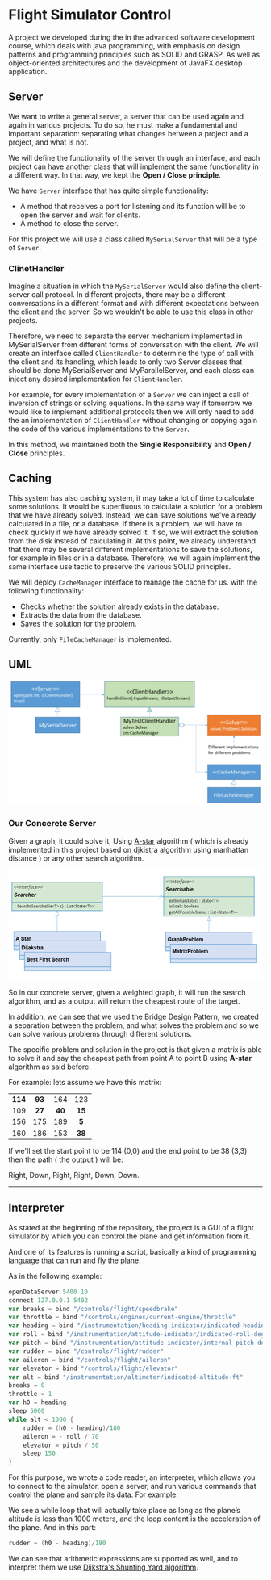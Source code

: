 # Flight Simulator Control

A project we developed during the in the advanced software development course, which deals with java programming, with emphasis on design patterns and programming principles such as SOLID and GRASP.
As well as object-oriented architectures and the development of JavaFX desktop application.

## Server

We want to write a general server, a server that can be used again and again in various projects.
To do so, he must make a fundamental and important separation: separating what changes between a project and a project, and what is not.

We will define the functionality of the server through an interface,
and each project can have another class that will implement the same functionality in a different way.
In that way, we kept the **Open / Close principle**.

We have ```Server``` interface that has quite simple functionality:
* A method that receives a port for listening and its function will be to open the server and wait for clients.
* A method to close the server.

For this project we will use a class called ```MySerialServer``` that will be a type of ```Server```.

### ClinetHandler

Imagine a situation in which the ```MySerialServer``` would also define the client-server call protocol.
In different projects, there may be a different conversations in a different format and with different expectations between the client and the server.
So we wouldn't be able to use this class in other projects.


Therefore, we need to separate the server mechanism implemented in MySerialServer from different forms of conversation with the client.
We will create an interface called ```ClientHandler``` to determine the type of call with the client and its handling,
which leads to only two Server classes that should be done MySerialServer and MyParallelServer,
and each class can inject any desired implementation for ```ClientHandler```.


For example, for every implementation of a ```Server``` we can inject a call of inversion of strings or solving equations.
In the same way if tomorrow we would like to implement additional protocols then we will only need to add the an implementation of ```ClientHandler``` without changing or copying again the code of the various implementations to the ```Server```.

In this method, we maintained both the **Single Responsibility** and **Open / Close** principles.

## Caching
This system has also caching system,
it may take a lot of time to calculate some solutions.
It would be superfluous to calculate a solution for a problem that we have already solved.
Instead, we can save solutions we've already calculated in a file, or a database.
If there is a problem, we will have to check quickly if we have already solved it.
If so, we will extract the solution from the disk instead of calculating it.
At this point, we already understand that there may be several different implementations to save the solutions,
for example in files or in a database. Therefore, we will again implement the same interface use tactic to preserve the various SOLID principles.
 

We will deploy ```CacheManager``` interface to manage the cache for us. with the following functionality:
* Checks whether the solution already exists in the database.
* Extracts the data from the database.
* Saves the solution for the problem.

Currently, only ```FileCacheManager``` is implemented.

## UML

![ServerClient Java UML](/project_uml.png "ServerClient Java UML")

### Our Concerete Server
Given a graph, it could solve it,
Using [A-star](https://en.wikipedia.org/wiki/A*_search_algorithm) algorithm ( which is already implemented in this project based on djkistra algorithm using manhattan distance ) or any other search algorithm.

<p align="center">
  <img src="/uml/server_bridgepattern.png" width="600">
</p>
So in our concrete server, given a weighted graph, it will run the search algorithm, and as a output will return the cheapest route of the target.

In addition, we can see that we used the Bridge Design Pattern, we created a separation between the problem, and what solves the problem and so we can solve various problems through different solutions.

The specific problem and solution in the project is that given a matrix is able to solve it and say the cheapest path from point A to point B using **A-star** algorithm as said before.

For example: lets assume we have this matrix:

|  |   |  |  |
| :---: | :---: | :---: | :---: |
| **114** | **93**  | 164 | 123 |
| 109 | **27**  | **40**  | **15**  |
| 156 | 175 | 189 | **5**   |
| 160 | 186 | 153 | **38**  |

If we'll set the start point to be 114 (0,0) and the end point to be 38 (3,3) then the path ( the output ) will be:

Right, Down, Right, Right, Down, Down.



---
##   Interpreter 

As stated at the beginning of the repository, the project is a GUI of a flight simulator by which you can control the plane and get information from it.

And one of its features is running a script, basically a kind of programming language that can run and fly the plane.

As in the following example:

```scala
openDataServer 5400 10
connect 127.0.0.1 5402
var breaks = bind "/controls/flight/speedbrake"
var throttle = bind "/controls/engines/current-engine/throttle"
var heading = bind "/instrumentation/heading-indicator/indicated-heading-deg"
var roll = bind "/instrumentation/attitude-indicator/indicated-roll-deg"
var pitch = bind "/instrumentation/attitude-indicator/internal-pitch-deg"
var rudder = bind "/controls/flight/rudder"
var aileron = bind "/controls/flight/aileron"
var elevator = bind "/controls/flight/elevator"
var alt = bind "/instrumentation/altimeter/indicated-altitude-ft"
breaks = 0
throttle = 1
var h0 = heading
sleep 5000
while alt < 1000 {
	rudder = (h0 - heading)/180
	aileron = - roll / 70
	elevator = pitch / 50
	sleep 150
}

```
For this purpose, we wrote a code reader, an interpreter, which allows you to connect to the simulator, open a server, and run various commands that control the plane and sample its data.
For example:

We see a while loop that will actually take place as long as the plane’s altitude is less than 1000 meters, and the loop content is the acceleration of the plane.
And in this part:
```scala
rudder = (h0 - heading)/180
```
We can see that arithmetic expressions are supported as well, and to interpret them we use [Dijkstra's Shunting Yard algorithm](https://en.wikipedia.org/wiki/Shunting-yard_algorithm).

